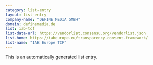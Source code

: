 ```yaml
---
category: list-entry
layout: list-entry
company-name: "DEFINE MEDIA GMBH"
domain: definemedia.de
list: iab-tcf
list-data-url: https://vendorlist.consensu.org/vendorlist.json
list-home: https://iabeurope.eu/transparency-consent-framework/
list-name: "IAB Europe TCF"
---
```


This is an automatically generated list entry.
